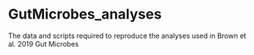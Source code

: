 # GutMicrobes_analyses
The data and scripts required to reproduce the analyses used in Brown et al. 2019 Gut Microbes
